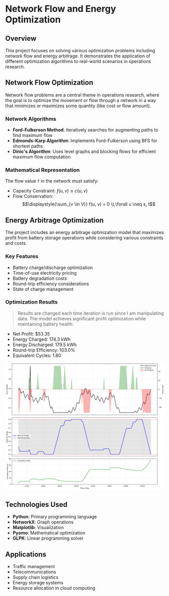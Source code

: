 # Network Flow and Energy Optimization

## Overview
This project focuses on solving various optimization problems including network flow and energy arbitrage. It demonstrates the application of different optimization algorithms to real-world scenarios in operations research.

## Network Flow Optimization
Network flow problems are a central theme in operations research, where the goal is to optimize the movement or flow through a network in a way that minimizes or maximizes some quantity (like cost or flow amount).

### Network Algorithms
- **Ford-Fulkerson Method**: Iteratively searches for augmenting paths to find maximum flow
- **Edmonds-Karp Algorithm**: Implements Ford-Fulkerson using BFS for shortest paths
- **Dinic's Algorithm**: Uses level graphs and blocking flows for efficient maximum flow computation

### Mathematical Representation
The flow value `f` in the network must satisfy:
- Capacity Constraint: $f(u, v) \leq c(u, v)$
- Flow Conservation: $$\displaystyle{\sum_{v \in V}} f(u, v) = 0 \),\forall u \neq s, t$$

## Energy Arbitrage Optimization
The project includes an energy arbitrage optimization model that maximizes profit from battery storage operations while considering various constraints and costs.

### Key Features
- Battery charge/discharge optimization
- Time-of-use electricity pricing
- Battery degradation costs
- Round-trip efficiency considerations
- State of charge management

### Optimization Results
 > Results are changed each time iteration is run since I am manipulating data.
The model achieves significant profit optimization while maintaining battery health:
- Net Profit: $53.35
- Energy Charged: 174.3 kWh
- Energy Discharged: 179.5 kWh
- Round-trip Efficiency: 103.0%
- Equivalent Cycles: 1.80

![Energy Optimization Results](optimization_results.png)

## Technologies Used
- **Python**: Primary programming language
- **NetworkX**: Graph operations
- **Matplotlib**: Visualization
- **Pyomo**: Mathematical optimization
- **GLPK**: Linear programming solver

## Applications
- Traffic management
- Telecommunications
- Supply chain logistics
- Energy storage systems
- Resource allocation in cloud computing